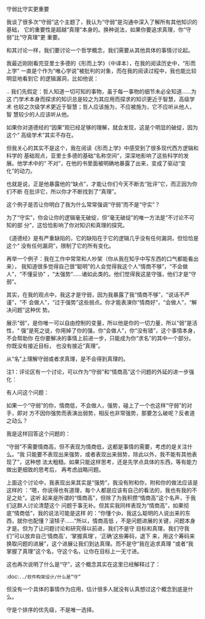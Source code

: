     
守弱比守实更重要

我谈了很多次“守弱”这个主题了，我认为“守弱”是沟通中深入了解所有其他知识的基础，
它的重要性是超越“真理”本身的。换种说法，如果你要追求真理，你“守弱”比“守真理”更
重要。

和其讨论一样，我们要讨论一个哲学概念，我们需要从其他具体的事情讨论起。

我最近刚刚看完亚里士多德的《形而上学》（中译本），在我的阅读历史中，“形而上学”
一直是个作为“唯心学说”被批判的对象，而在我的阅读过程中，我也能比较明显地看到它
的逻辑漏洞，比如他说：

..
  我们先假定：哲人知道一切可知的事物，虽于每一事物的细节未必全知道……为这
  门学术本身而探求的知识总是较之为其应用而探求的知识更近于智慧，高级学术
  也较之次级学术更近于智慧；哲人应该施为，不应被施为，它不应听从他人，智
  慧较少的人应该听从他。

如果你对道德经的“因果”观已经足够的理解，就会发现，这是个明显的破绽，因为这个“
高级学术”其实不存在。

但我关心的其实不是这个，我在阅读《形而上学》中感受到了很多现代西方逻辑和科学的
基础观点，亚里士多德的基础“名称空间”，深深地影响了这些科学的发展。他学术中的“
不对”，在他的书里面被明确地暴露了出来，变成了驱动“变化”的动力。

也就是说，正是他暴露他的“缺点”，才能让你们今天不断去“批评”它，而正因为你们不断
在批评它，所以你才不断找到了“真理”。

这个例子是否让你明白了我为什么常常强调“守弱”而不是“守实”？

为了“守实”，你会让你的逻辑毫无破绽，但“毫无破绽”的唯一方法是“不讨论不可知的部
分”，这恰恰影响了你对知识和真理的探究。

《道德经》是有严重缺陷的，它的缺陷在于它的逻辑几乎没有任何漏洞，但恰恰是这个“
没有任何漏洞”，限制了它的所有变化。

再举一个例子：我在工作中常常和人吵架（你从我在知乎中写东西的口气都能看出来），
我知道很多觉得自己很“聪明”的人会觉得我这个人“情商不够”，“不会做人”，“不懂妥协”
，“太强势”……诸如此类的。他们觉得我这是守强，他们才是“守弱”。

其实，在我的观点中，我这才是守弱，因为我暴露了我“情商不够”，“说话不严谨”，“不
会做人”，“过于强势”这些弱点。你才能表演你“情商好”，“会做人”，“解决问题”这种优
势。

展示“弱”，是你唯一可以自由控制的变量，所以他是你的一切力量，所以“弱”是活性，“
强”是死之徒，你用掉了你的强，你“会做人”，你“没有错”，这个事情本身，不会帮助你
在你要解决的事情上前进一步，只能成为你“求名”的其中一个部分。你既没有接近目标，
也没有接近“真理”。

从“名”上理解守弱或者求真理，是不会得到真理的。
  
注1：评论区有一个讨论，可以作为“守弱”和“情商高”这个问题的外延的进一步强化：

有人问这个问题：

如果一个“守弱”的你，情商低，不会做人，强势，碰上了一个也这样“守弱”的对手，即对
方不因你强势而表演出弱势，相反也非常强势，那要怎么破呢？反者道之动么？

我是这样回答这个问题的：

“守弱”不需要情商高，但不表现为情商低，这都是事情的需要，考虑的是关注什么。“我
只能要不表现出来强势，或者表现出来弱势，除此以外，我不能有其他表现了”，这种想
法太粗糙。如果只能这样思考，还是先学点具体的东西，等有能力做出更细致的思考后，
再考虑战略问题。

上面这个讨论中，我表现出来其实是“强势”，我没有附和你，附和你的做法应该是这样的
：“嗯，你说得也有道理，每个人都是应该有自己的看法的，我也有我的不足之处”。这听
起来是所谓的“情商高”，但除了为我积攒“情商高”这个名声，于我们这群人讨论清楚这个
问题于事无补。但其实我同样表现为“情商高”，如果彻底“情商低”，我的说法可能是这样
的：“你懂个jb，我这么聪明的人说出来的东西，就你也配懂？滚犊子……”所以，情商高低
，不是问题进展的关键，问题本身才是。但为了让问题讨论和研究得以前进，我们不是守
目标和真理，我们守我们“可以放弃自己‘情商高’，‘掌握真理’，‘正确’这些筹码，退下
来，用这个筹码来换取问题的进展”，这个进展让我们到达真理。而不是守“我在追求真理
”或者“我掌握了真理”这个名，守这个名，让你在目标上一无寸进。

这也再次说明了什么是“守”，这个概念其实在这里已经解释过了：

  :doc:`../软件构架设计/什么是“守”`

但没有一个具体的事情作为应用，估计很多人就没有认真想过这个概念到底是什么。

守是个排序的优先级，不是唯一选择。

